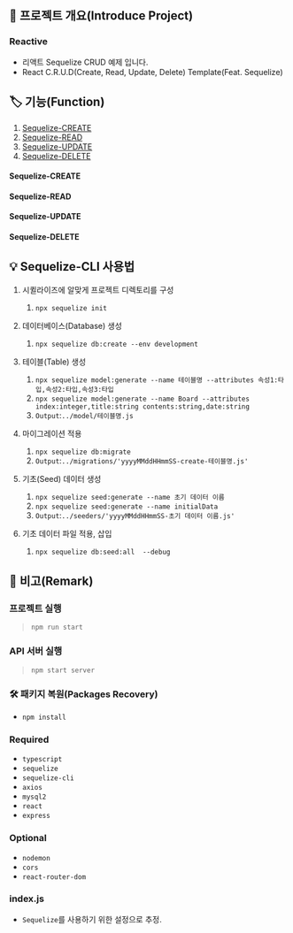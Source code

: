 ## 📕 프로젝트 개요(Introduce Project)
### Reactive
* 리액트 Sequelize CRUD 예제 입니다.
* React C.R.U.D(Create, Read, Update, Delete) Template(Feat. Sequelize)

## 🏷️ 기능(Function)

1. [Sequelize-CREATE](#Sequelize-CREATE)
2. [Sequelize-READ](#Sequelize-READ)
3. [Sequelize-UPDATE](#Sequelize-UPDATE)
4. [Sequelize-DELETE](#Sequelize-DELETE)

#### Sequelize-CREATE
#### Sequelize-READ
#### Sequelize-UPDATE
#### Sequelize-DELETE

## 💡 Sequelize-CLI 사용법

1. 시퀼라이즈에 알맞게 프로젝트 디렉토리를 구성
   1. `npx sequelize init`

2. 데이터베이스(Database) 생성
   1. `npx sequelize db:create --env development`

3. 테이블(Table) 생성
   1. `npx sequelize model:generate --name 테이블명 --attributes 속성1:타입,속성2:타입,속성3:타입`
   2. `npx sequelize model:generate --name Board --attributes index:integer,title:string contents:string,date:string`
   3. `Output`:`../model/테이블명.js`

4. 마이그레이션 적용
   1. `npx sequelize db:migrate`
   2. `Output`:`../migrations/'yyyyMMddHHmmSS-create-테이블명.js'`

5. 기초(Seed) 데이터 생성
   1. `npx sequelize seed:generate --name 초기 데이터 이름`
   2. `npx sequelize seed:generate --name initialData`
   3. `Output`:`../seeders/'yyyyMMddHHmmSS-초기 데이터 이름.js'`

6. 기초 데이터 파일 적용, 삽입
   1. `npx sequelize db:seed:all  --debug`

## 📖 비고(Remark)

### 프로젝트 실행

> `npm run start`

### API 서버 실행

> `npm start server`

### 🛠️ 패키지 복원(Packages Recovery)

* `npm install`

### Required

* `typescript`
* `sequelize`
* `sequelize-cli`
* `axios`
* `mysql2`
* `react`
* `express`

### Optional

* `nodemon`
* `cors`
* `react-router-dom`

### index.js

* `Sequelize`를 사용하기 위한 설정으로 추정.
